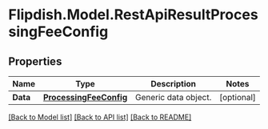 # Flipdish.Model.RestApiResultProcessingFeeConfig
## Properties

Name | Type | Description | Notes
------------ | ------------- | ------------- | -------------
**Data** | [**ProcessingFeeConfig**](ProcessingFeeConfig.md) | Generic data object. | [optional] 

[[Back to Model list]](../README.md#documentation-for-models) [[Back to API list]](../README.md#documentation-for-api-endpoints) [[Back to README]](../README.md)

